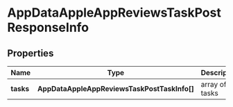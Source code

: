 # AppDataAppleAppReviewsTaskPostResponseInfo

## Properties

| Name | Type | Description | Notes |
|------------ | ------------- | ------------- | -------------|
**tasks** | **AppDataAppleAppReviewsTaskPostTaskInfo[]** | array of tasks |[optional]|